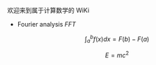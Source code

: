 
欢迎来到属于计算数学的 WiKi

- Fourier analysis $FFT$

$$\displaystyle\int_{a}^{b}f(x)dx=F(b)-F(a)$$

$$ E = mc^2 $$